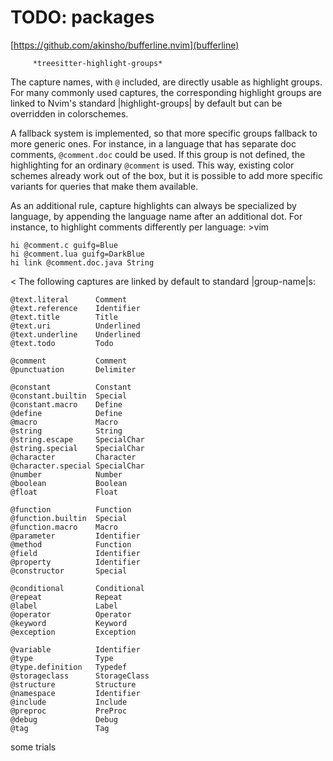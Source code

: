 # TODO: packages

[https://github.com/akinsho/bufferline.nvim](bufferline)

         *treesitter-highlight-groups*
The capture names, with `@` included, are directly usable as highlight groups.
For many commonly used captures, the corresponding highlight groups are linked
to Nvim's standard |highlight-groups| by default but can be overridden in
colorschemes.

A fallback system is implemented, so that more specific groups fallback to
more generic ones. For instance, in a language that has separate doc comments,
`@comment.doc` could be used. If this group is not defined, the highlighting
for an ordinary `@comment` is used. This way, existing color schemes already
work out of the box, but it is possible to add more specific variants for
queries that make them available.

As an additional rule, capture highlights can always be specialized by
language, by appending the language name after an additional dot. For
instance, to highlight comments differently per language: >vim

    hi @comment.c guifg=Blue
    hi @comment.lua guifg=DarkBlue
    hi link @comment.doc.java String
<
The following captures are linked by default to standard |group-name|s:
>
    @text.literal      Comment
    @text.reference    Identifier
    @text.title        Title
    @text.uri          Underlined
    @text.underline    Underlined
    @text.todo         Todo

    @comment           Comment
    @punctuation       Delimiter

    @constant          Constant
    @constant.builtin  Special
    @constant.macro    Define
    @define            Define
    @macro             Macro
    @string            String
    @string.escape     SpecialChar
    @string.special    SpecialChar
    @character         Character
    @character.special SpecialChar
    @number            Number
    @boolean           Boolean
    @float             Float

    @function          Function
    @function.builtin  Special
    @function.macro    Macro
    @parameter         Identifier
    @method            Function
    @field             Identifier
    @property          Identifier
    @constructor       Special

    @conditional       Conditional
    @repeat            Repeat
    @label             Label
    @operator          Operator
    @keyword           Keyword
    @exception         Exception

    @variable          Identifier
    @type              Type
    @type.definition   Typedef
    @storageclass      StorageClass
    @structure         Structure
    @namespace         Identifier
    @include           Include
    @preproc           PreProc
    @debug             Debug
    @tag               Tag


some trials
